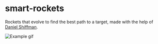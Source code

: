 # smart-rockets

Rockets that evolve to find the best path to a target, made with the help of [Daniel Shiffman](https://www.youtube.com/user/shiffman).

![Example gif](https://media.giphy.com/media/3o6nV8nOgxUqZGuB3y/giphy.gif)
